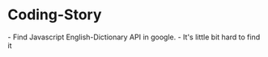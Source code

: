 # Coding-Story

<To do List>
- Find Javascript English-Dictionary API in google.

<End of the Day>
- It's little bit hard to find it
